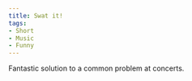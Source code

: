 ```yaml
---
title: Swat it!
tags:
- Short
- Music
- Funny
---
```


Fantastic solution to a common problem at concerts.
